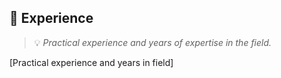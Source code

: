 ## 💼 Experience
> 💡 *Practical experience and years of expertise in the field.*

[Practical experience and years in field]